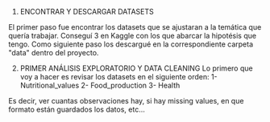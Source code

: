 1) ENCONTRAR Y DESCARGAR DATASETS

El primer paso fue encontrar los datasets que se ajustaran a la temática que quería trabajar. Conseguí 3 en Kaggle con los que abarcar la hipotésis que tengo. Como siguiente paso los descargué en la correspondiente carpeta "data" dentro del proyecto.

2) PRIMER ANÁLISIS EXPLORATORIO Y DATA CLEANING
Lo primero que voy a hacer es revisar los datasets en el siguiente orden:
    1- Nutritional_values
    2- Food_production
    3- Health

Es decir, ver cuantas observaciones hay, si hay missing values, en que formato están guardados los datos, etc...